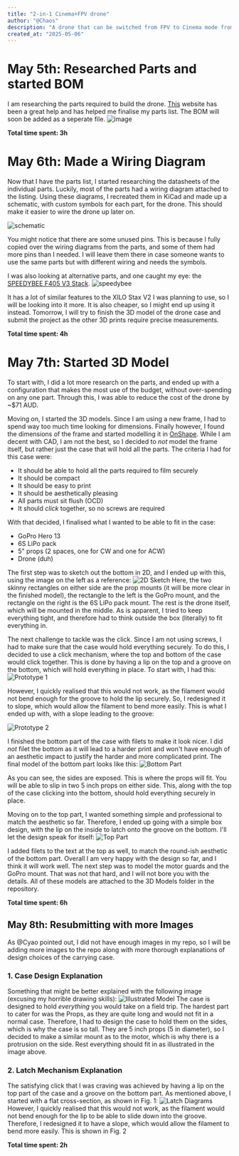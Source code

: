 ```yaml
---
title: "2-in-1 Cinema+FPV drone"
author: "@Chaos"
description: "A drone that can be switched from FPV to Cinema mode from the flick of a switch"
created_at: "2025-05-06"
---
```

# May 5th: Researched Parts and started BOM

I am researching the parts required to build the drone. [This](https://oscarliang.com/) website has been a great help and has helped me finalise my parts list. The BOM will soon be added as a seperate file.
![image](https://github.com/user-attachments/assets/10f82e0c-7727-454a-adbd-947d351c9734)

**Total time spent: 3h**

# May 6th: Made a Wiring Diagram

Now that I have the parts list, I started researching the datasheets of the individual parts. Luckily, most of the parts had a wiring diagram attached to the listing. Using these diagrams, I recreated them in KiCad and made up a schematic, with custom symbols for each part, for the drone. This should make it easier to wire the drone up later on.

![schematic](img/schem.png)

You might notice that there are some unused pins. This is because I fully copied over the wiring diagrams from the parts, and some of them had more pins than I needed. I will leave them there in case someone wants to use the same parts but with different wiring and needs the symbols.

I was also looking at alternative parts, and one caught my eye: the [SPEEDYBEE F405 V3 Stack](https://www.fpvfaster.com.au/products/speedybee-f405-v3-flight-controller-bls-50a-esc-stack-30-5x30-5mm?variant=40142631862354). 
![speedybee](https://www.fpvfaster.com.au/cdn/shop/products/5_9680e6c5-f137-4a33-902a-253bbeedae95_large.jpg?v=1662962813)

It has a lot of similar features to the XILO Stax V2 I was planning to use, so I will be looking into it more. It is also cheaper, so I might end up using it instead. Tomorrow, I will try to finish the 3D model of the drone case and submit the project as the other 3D prints require precise measurements.

**Total time spent: 4h**

# May 7th: Started 3D Model
To start with, I did a lot more research on the parts, and ended up with a configuration that makes the most use of the budget, without over-spending on any one part. Through this, I was able to reduce the cost of the drone by ~$71 AUD.

Moving on, I started the 3D models. Since I am using a new frame, I had to spend way too much time looking for dimensions. Finally however, I found the dimensions of the frame and started modelling it in [OnShape](https://www.onshape.com/). While I am decent with CAD, I am not the best, so I decided to *not* model the frame itself, but rather just the case that will hold all the parts. The criteria I had for this case were:
- It should be able to hold all the parts required to film securely
- It should be compact
- It should be easy to print
- It should be aesthetically pleasing
- All parts must sit flush (OCD)
- It should *click* together, so no screws are required

With that decided, I finalised what I wanted to be able to fit in the case:
- GoPro Hero 13
- 6S LiPo pack
- 5" props (2 spaces, one for CW and one for ACW)
- Drone (duh)

The first step was to sketch out the bottom in 2D, and I ended up with this, using the image on the left as a reference:
![2D Sketch](img/2d_sketch.png)
Here, the two skinny rectangles on either side are the prop mounts (it will be more clear in the finished model), the rectangle to the left is the GoPro mount, and the rectangle on the right is the 6S LiPo pack mount. The rest is the drone itself, which will be mounted in the middle. As is apparent, I tried to keep everything tight, and therefore had to think outside the box (literally) to fit everything in. 

The next challenge to tackle was the click. Since I am not using screws, I had to make sure that the case would hold everything securely. To do this, I decided to use a click mechanism, where the top and bottom of the case would click together. This is done by having a lip on the top and a groove on the bottom, which will hold everything in place. To start with, I had this:
![Prototype 1](img/3d_model_prot.png)

However, I quickly realised that this would not work, as the filament would not bend enough for the groove to hold the lip securely. So, I redesigned it to slope, which would allow the filament to bend more easily. This is what I ended up with, with a slope leading to the groove:

![Prototype 2](img/3d_model_prot2.png)

I finished the bottom part of the case with filets to make it look nicer. I did *not* filet the bottom as it will lead to a harder print and won't have enough of an aesthetic impact to justify the harder and more complicated print. The final model of the bottom part looks like this:
![Bottom Part](img/3d_model_bottom.png)

As you can see, the sides are exposed. This is where the props will fit. You will be able to slip in two 5 inch props on either side. This, along with the top of the case clicking into the bottom, should hold everything securely in place.

Moving on to the top part, I wanted something simple and professional to match the aesthetic so far. Therefore, I ended up going with a simple box design, with the lip on the inside to latch onto the groove on the bottom. I'll let the design speak for itself:
![Top Part](img/3d_model_top.png)

I added filets to the text at the top as well, to match the round-ish aesthetic of the bottom part. Overall I am very happy with the design so far, and I think it will work well. The next step was to model the motor guards and the GoPro mount. That was not that hard, and I will not bore you with the details. All of these models are attached to the 3D Models folder in the repository.

**Total time spent: 6h**

## May 8th: Resubmitting with more Images
As @Cyao pointed out, I did not have enough images in my repo, so I will be adding more images to the repo along with more thorough explanations of design choices of the carrying case.

### 1. Case Design Explanation
Something that might be better explained with the following image (excusing my horrible drawing skills):
![Illustrated Model](img/3d_model_illustrated.jpg)
The case is designed to hold *everything* you would take on a field trip. The hardest part to cater for was the Props, as they are quite long and would not fit in a normal case. Therefore, I had to design the case to hold them on the sides, which is why the case is so tall. They are 5 inch props (5 in diameter), so I decided to make a similar mount as to the motor, which is why there is a protrusion on the side. Rest everything should fit in as illustrated in the image above.

### 2. Latch Mechanism Explanation
The satisfying click that I was craving was achieved by having a lip on the top part of the case and a groove on the bottom part. As mentioned above, I started with a flat cross-section, as shown in Fig. 1:
![Latch Diagrams](img/latch.jpg)
However, I quickly realised that this would not work, as the filament would not bend enough for the lip to be able to slide down into the groove. Therefore, I redesigned it to have a slope, which would allow the filament to bend more easily. This is shown in Fig. 2

**Total time spent: 2h**